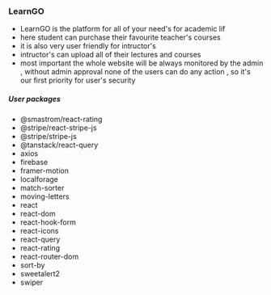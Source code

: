 <h3>LearnGO</h3>
<ul>
    <li>LearnGO is the platform for all of your need's for academic lif </li>
    <li>here student can purchase their favourite teacher's courses </li>
    <li>it is also very user friendly for intructor's </li>
    <li>intructor's can upload all of their lectures and courses</li>
    <li>most important the whole website will be always monitored by the admin , without admin approval none of the users can do any action , so it's our first priority for user's security</li>
</ul>
<h5>User packages</h5>
<ul>
    <li>@smastrom/react-rating</li>
    <li>@stripe/react-stripe-js</li>
    <li>@stripe/stripe-js</li>
    <li>@tanstack/react-query</li>
    <li>axios</li>
    <li>firebase</li>
    <li>framer-motion</li>
    <li>localforage</li>
    <li>match-sorter</li>
    <li>moving-letters</li>
    <li>react</li>
    <li>react-dom</li>
    <li>react-hook-form</li>
    <li>react-icons</li>
    <li>react-query</li>
    <li>react-rating</li>
    <li>react-router-dom</li>
    <li>sort-by</li>
    <li>sweetalert2</li>
    <li>swiper</li>
</ul>